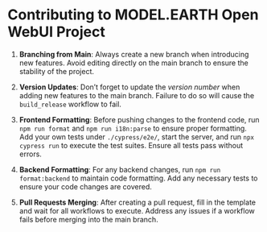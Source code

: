 # Contributing to MODEL.EARTH Open WebUI Project

1. **Branching from Main**: Always create a new branch when introducing new features. Avoid editing directly on the main branch to ensure the stability of the project.

2. **Version Updates**: Don’t forget to update the *version number* when adding new features to the main branch. Failure to do so will cause the `build_release` workflow to fail.

3. **Frontend Formatting**: Before pushing changes to the frontend code, run `npm run format` and `npm run i18n:parse` to ensure proper formatting. Add your own tests under `./cypress/e2e/`, start the server, and run `npx cypress run` to execute the test suites. Ensure all tests pass without errors.

4. **Backend Formatting**: For any backend changes, run `npm run format:backend` to maintain code formatting. Add any necessary tests to ensure your code changes are covered.

5. **Pull Requests Merging**: After creating a pull request, fill in the template and wait for all workflows to execute. Address any issues if a workflow fails before merging into the main branch.
